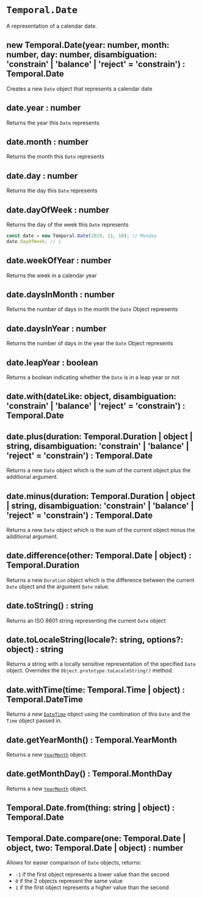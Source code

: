 # `Temporal.Date`

A representation of a calendar date.

## new Temporal.Date(year: number, month: number, day: number, disambiguation: 'constrain' | 'balance' | 'reject' = 'constrain') : Temporal.Date

Creates a new `Date` object that represents a calendar date

## date.year : number

Returns the year this `Date` represents

## date.month : number

Returns the month this `Date` represents

## date.day : number

Returns the day this `Date` represents

## date.dayOfWeek : number

Returns the day of the week this `Date` represents

```js
const date = new Temporal.Date(2019, 11, 18); // Monday
date.dayOfWeek; // 1
```

## date.weekOfYear : number

Returns the week in a calendar year

## date.daysInMonth : number

Returns the number of days in the month the `Date` Object represents

## date.daysInYear : number

Returns the number of days in the year the `Date` Object represents

## date.leapYear : boolean

Returns a boolean indicating whether the `Date` is in a leap year or not

## date.with(dateLike: object, disambiguation: 'constrain' | 'balance' | 'reject' = 'constrain') : Temporal.Date

## date.plus(duration: Temporal.Duration | object | string, disambiguation: 'constrain' | 'balance' | 'reject' = 'constrain') : Temporal.Date

Returns a new `Date` object which is the sum of the current object plus the additional argument.

## date.minus(duration: Temporal.Duration | object | string, disambiguation: 'constrain' | 'balance' | 'reject' = 'constrain') : Temporal.Date

Returns a new `Date` object which is the sum of the current object minus the additional argument.

## date.difference(other: Temporal.Date | object) : Temporal.Duration

Returns a new `Duration` object which is the difference between the current `Date` object and the argument `Date` value.

## date.toString() : string

Returns an ISO 8601 string representing the current `Date` object

## date.toLocaleString(locale?: string, options?: object) : string

Returns a string with a locally sensitive representation of the specified `Date` object. Overrides the `Object.prototype.toLocaleString()` method.

## date.withTime(time: Temporal.Time | object) : Temporal.DateTime

Returns a new [`DateTime`](./DateTime) object using the combination of this `Date` and the `Time` object passed in.

## date.getYearMonth() : Temporal.YearMonth

Returns a new [`YearMonth`](./YearMonth) object.

## date.getMonthDay() : Temporal.MonthDay

Returns a new [`YearMonth`](./MonthDay) object.

## Temporal.Date.from(thing: string | object) : Temporal.Date

## Temporal.Date.compare(one: Temporal.Date | object, two: Temporal.Date | object) : number

Allows for easier comparison of `Date` objects, returns:

- `-1` if the first object represents a lower value than the second
- `0` if the 2 objects represent the same value
- `1` if the first object represents a higher value than the second
